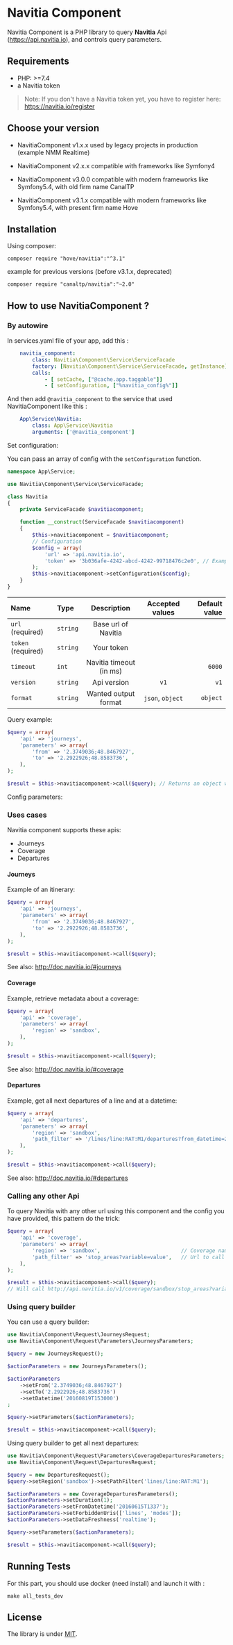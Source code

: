 # Navitia Component

Navitia Component is a PHP library to query __Navitia__ Api (https://api.navitia.io),
and controls query parameters.


## Requirements

- PHP: >=7.4
- a Navitia token

> Note:
> If you don't have a Navitia token yet, you have to register here: https://navitia.io/register

## Choose your version

- NavitiaComponent v1.x.x used by legacy projects in production (example NMM Realtime)

- NavitiaComponent v2.x.x compatible with frameworks like Symfony4

- NavitiaComponent v3.0.0 compatible with modern frameworks like Symfony5.4, with old firm name CanalTP

- NavitiaComponent v3.1.x compatible with modern frameworks like Symfony5.4, with present firm name Hove





## Installation

Using composer:

    composer require "hove/navitia":"^3.1"


example for previous versions (before v3.1.x, deprecated)

    composer require "canaltp/navitia":"~2.0"


## How to use NavitiaComponent ?

### By autowire

In services.yaml file of your app, add this :
``` yaml
    navitia_component:
        class: Navitia\Component\Service\ServiceFacade
        factory: [Navitia\Component\Service\ServiceFacade, getInstance]
        calls:
            - [ setCache, ["@cache.app.taggable"]]
            - [ setConfiguration, ["%navitia_config%"]]
```

And then add `@navitia_component` to the service that used NavitiaComponent like this :
``` yaml
    App\Service\Navitia:
        class: App\Service\Navitia
        arguments: ['@navitia_component']
```

Set configuration:

You can pass an array of config with the `setConfiguration` function.

``` php
namespace App\Service;

use Navitia\Component\Service\ServiceFacade;

class Navitia
{
    private ServiceFacade $navitiacomponent;

    function __construct(ServiceFacade $navitiacomponent)
    {
        $this->navitiacomponent = $navitiacomponent;
        // Configuration
        $config = array(
            'url' => 'api.navitia.io',
            'token' => '3b036afe-4242-abcd-4242-99718476c2e0', // Example of token
        );
        $this->navitiacomponent->setConfiguration($config);
    }
}
```

| Name                  | Type       | Description             | Accepted values    | Default value |
| :------------------   | :--------- |:----------------------: | :----------------: | ------------: |
| `url`   (required)    | `string`   | Base url of Navitia     |                    |               |
| `token` (required)    | `string`   | Your token              |                    |               |
| `timeout`             | `int`      | Navitia timeout (in ms) |                    |  `6000`       |
| `version`             | `string`   | Api version             | `v1`               | `v1`          |
| `format`              | `string`   | Wanted output format    | `json`, `object`   | `object`      |


Query example:

``` php
$query = array(
    'api' => 'journeys',
    'parameters' => array(
        'from' => '2.3749036;48.8467927',
        'to' => '2.2922926;48.8583736',
    ),
);

$result = $this->navitiacomponent->call($query); // Returns an object with Api result
```

Config parameters:



### Uses cases

Navitia component supports these apis:

- Journeys
- Coverage
- Departures

#### Journeys

Example of an itinerary:

``` php
$query = array(
    'api' => 'journeys',
    'parameters' => array(
        'from' => '2.3749036;48.8467927',
        'to' => '2.2922926;48.8583736',
    ),
);

$result = $this->navitiacomponent->call($query);
```

See also: http://doc.navitia.io/#journeys


#### Coverage

Example, retrieve metadata about a coverage:

``` php
$query = array(
    'api' => 'coverage',
    'parameters' => array(
        'region' => 'sandbox',
    ),
);

$result = $this->navitiacomponent->call($query);
```

See also: http://doc.navitia.io/#coverage


#### Departures

Example, get all next departures of a line and at a datetime:

``` php
$query = array(
    'api' => 'departures',
    'parameters' => array(
        'region' => 'sandbox',
        'path_filter' => '/lines/line:RAT:M1/departures?from_datetime=20160615T1337'
    ),
);

$result = $this->navitiacomponent->call($query);
```

See also: http://doc.navitia.io/#departures


### Calling any other Api

To query Navitia with any other url using this component
and the config you have provided, this pattern do the trick:

``` php
$query = array(
    'api' => 'coverage',
    'parameters' => array(
        'region' => 'sandbox',                          // Coverage name
        'path_filter' => 'stop_areas?variable=value',   // Url to call
    ),
);

$result = $this->navitiacomponent->call($query);
// Will call http://api.navitia.io/v1/coverage/sandbox/stop_areas?variable=value
```


### Using query builder

You can use a query builder:

``` php
use Navitia\Component\Request\JourneysRequest;
use Navitia\Component\Request\Parameters\JourneysParameters;

$query = new JourneysRequest();

$actionParameters = new JourneysParameters();

$actionParameters
    ->setFrom('2.3749036;48.8467927')
    ->setTo('2.2922926;48.8583736')
    ->setDatetime('20160819T153000')
;

$query->setParameters($actionParameters);

$result = $this->navitiacomponent->call($query);
```

Using query builder to get all next departures:

``` php
use Navitia\Component\Request\Parameters\CoverageDeparturesParameters;
use Navitia\Component\Request\DeparturesRequest;

$query = new DeparturesRequest();
$query->setRegion('sandbox')->setPathFilter('lines/line:RAT:M1');

$actionParameters = new CoverageDeparturesParameters();
$actionParameters->setDuration(1);
$actionParameters->setFromDatetime('20160615T1337');
$actionParameters->setForbiddenUris(['lines', 'modes']);
$actionParameters->setDataFreshness('realtime');

$query->setParameters($actionParameters);

$result = $this->navitiacomponent->call($query);
```


## Running Tests

For this part, you should use docker (need install) and launch it with :

```shell
make all_tests_dev
```

## License

The library is under [MIT](LICENSE).
